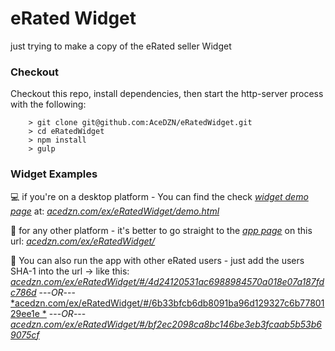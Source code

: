 # eRated Widget
just trying to make a copy of the eRated seller Widget

### Checkout

Checkout this repo, install dependencies, then start the http-server process with the following:

```
	> git clone git@github.com:AceDZN/eRatedWidget.git
	> cd eRatedWidget
	> npm install
	> gulp
```
### Widget Examples
:computer:   if you're on a desktop platform - You can find the check  [*widget demo page*](http://acedzn.com/ex/eRatedWidget/demo.html) at:
[*acedzn.com/ex/eRatedWidget/demo.html*](http://acedzn.com/ex/eRatedWidget/demo.html)

:iphone:   for any other platform - it's better to go straight to the [*app page*](http://acedzn.com/ex/eRatedWidget/) on this url:
[*acedzn.com/ex/eRatedWidget/*](http://acedzn.com/ex/eRatedWidget/)

:couple:   You can also run the app with other eRated users - just add the users SHA-1 into the url -> like this:
[*acedzn.com/ex/eRatedWidget/#/4d24120531ac6988984570a018e07a187fdc786d*](http://acedzn.com/ex/eRatedWidget/#/4d24120531ac6988984570a018e07a187fdc786d) ---*OR*---  
[*acedzn.com/ex/eRatedWidget/#/6b33bfcb6db8091ba96d129327c6b7780129ee1e *](http://acedzn.com/ex/eRatedWidget/#/6b33bfcb6db8091ba96d129327c6b7780129ee1e) ---*OR*---  
[*acedzn.com/ex/eRatedWidget/#/bf2ec2098ca8bc146be3eb3fcaab5b53b69075cf*](http://acedzn.com/ex/eRatedWidget/#/bf2ec2098ca8bc146be3eb3fcaab5b53b69075cf)
